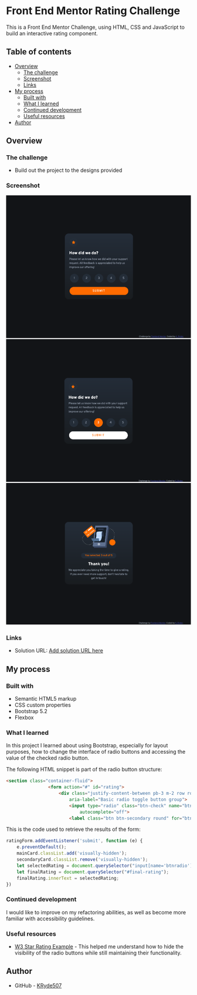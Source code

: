 # Front End Mentor Rating Challenge
 This is a Front End Mentor Challenge, using HTML, CSS and JavaScript to build an interactive rating component.
 
## Table of contents

- [Overview](#overview)
  - [The challenge](#the-challenge)
  - [Screenshot](#screenshot)
  - [Links](#links)
- [My process](#my-process)
  - [Built with](#built-with)
  - [What I learned](#what-i-learned)
  - [Continued development](#continued-development)
  - [Useful resources](#useful-resources)
- [Author](#author)

## Overview

### The challenge

- Build out the project to the designs provided

### Screenshot

![Project Screenshot](./images/Screenshot-1.png)
![Project Screenshot 2](./images/Screenshot-2.png)
![Project Screenshot 3](./images/Screenshot-3.png)

### Links

- Solution URL: [Add solution URL here](https://your-solution-url.com)

## My process

### Built with

- Semantic HTML5 markup
- CSS custom properties
- Bootstrap 5.2
- Flexbox

### What I learned

In this project I learned about using Bootstrap, especially for layout purposes, how to change the interface of radio buttons and accessing the value of the checked radio button. 

The following HTML snippet is part of the radio button structure:
```html
<section class="container-fluid">
                <form action="#" id="rating">
                    <div class="justify-content-between pb-3 m-2 row row-cols-auto" role="group"
                        aria-label="Basic radio toggle button group">
                        <input type="radio" class="btn-check" name="btnradio" id="btnradio1" value="1"
                            autocomplete="off">
                        <label class="btn btn-secondary round" for="btnradio1">1</label>
```

This is the code used to retrieve the results of the form:
```js
ratingForm.addEventListener('submit', function (e) {
    e.preventDefault();
    mainCard.classList.add('visually-hidden');
    secondaryCard.classList.remove('visually-hidden');
    let selectedRating = document.querySelector("input[name='btnradio']:checked").value;
    let finalRating = document.querySelector("#final-rating");
    finalRating.innerText = selectedRating;
})
```


### Continued development

I would like to improve on my refactoring abilities, as well as become more familiar with accessibility guidelines. 

### Useful resources

- [W3 Star Rating Example](https://www.w3.org/WAI/tutorials/forms/custom-controls/) - This helped me understand how to hide the visibility of the radio buttons while still maintaining their functionality.

## Author

- GitHub - [KRyde507](https://github.com/kryde507)